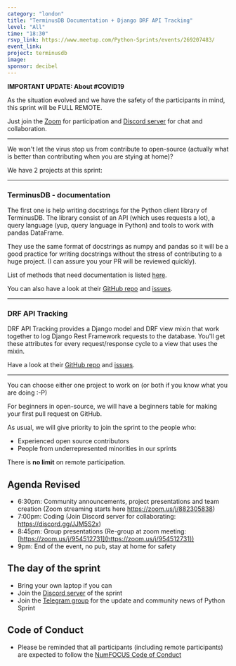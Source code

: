 ```yaml
---
category: "london"
title: "TerminusDB Documentation + Django DRF API Tracking"
level: "All"
time: "18:30"
rsvp_link: https://www.meetup.com/Python-Sprints/events/269207483/
event_link:
project: terminusdb
image:
sponsor: decibel
---
```


**IMPORTANT UPDATE: About #COVID19**

As the situation evolved and we have the safety of the participants in mind, this sprint will be FULL REMOTE.

Just join the [Zoom](https://zoom.us/j/882305838) for participation and [Discord server](https://discord.gg/JJM5S2x) for chat and collaboration.

------------------

We won't let the virus stop us from contribute to open-source (actually what is better than contributing when you are stying at home)?

We have 2 projects at this sprint:

--------------------

### TerminusDB - documentation

The first one is help writing docstrings for the Python client library of TerminusDB. The library consist of an API (which uses requests a lot), a query language (yup, query language in Python) and tools to work with pandas DataFrame.

They use the same format of docstrings as numpy and pandas so it will be a good practice for writing docstrings without the stress of contributing to a huge project. (I can assure you your PR will be reviewed quickly).

List of methods that need documentation is listed [here](https://github.com/terminusdb/documentation-sprint).

You can also have a look at their [GitHub repo](https://github.com/terminusdb/terminus-client-python) and [issues](https://github.com/terminusdb/terminus-client-python/issues).

--------------------

### DRF API Tracking

DRF API Tracking provides a Django model and DRF view mixin that work together to log Django Rest Framework requests to the database. You'll get these attributes for every request/response cycle to a view that uses the mixin.

Have a look at their [GitHub repo](https://github.com/lingster/drf-api-tracking) and [issues](https://github.com/lingster/drf-api-tracking/issues).

--------------------

You can choose either one project to work on (or both if you know what you are doing :-P)

For beginners in open-source, we will have a beginners table for making your first pull request on GitHub.

As usual, we will give priority to join the sprint to the people who:

- Experienced open source contributors
- People from underrepresented minorities in our sprints

There is **no limit** on remote participation.

Agenda **Revised**
------

- 6:30pm: Community announcements, project presentations and team creation (Zoom streaming starts here https://zoom.us/j/882305838)
- 7:00pm: Coding (Join Discord server for collaborating: https://discord.gg/JJM5S2x)
- 8:45pm: Group presentations (Re-group at zoom meeting: [https://zoom.us/j/954512731](https://zoom.us/j/954512731))
- 9pm: End of the event, no pub, stay at home for safety


The day of the sprint
---------------------

- Bring your own laptop if you can
- Join the [Discord server](https://discord.gg/JJM5S2x) of the sprint
- Join the [Telegram group](https://t.me/py_sprints) for the update and community news of Python Sprint

Code of Conduct
---------------

- Please be reminded that all participants (including remote participants) are expected to follow the [NumFOCUS Code of Conduct](https://numfocus.org/code-of-conduct)
